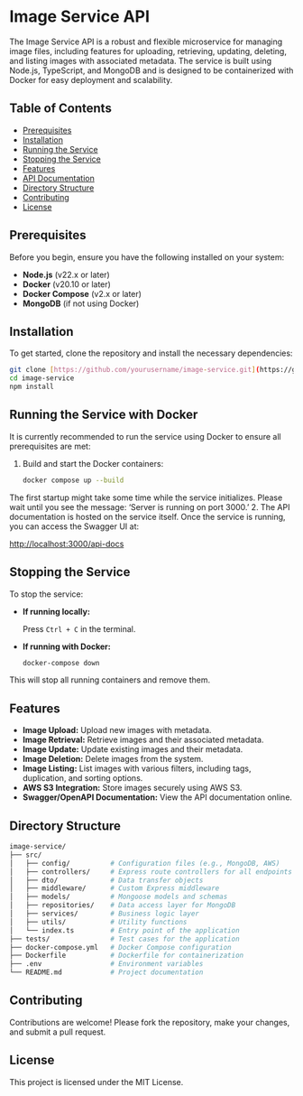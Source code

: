 
# Image Service API

The Image Service API is a robust and flexible microservice for managing image files, including features for uploading, retrieving, updating, deleting, and listing images with associated metadata. The service is built using Node.js, TypeScript, and MongoDB and is designed to be containerized with Docker for easy deployment and scalability.

## Table of Contents

- [Prerequisites](#prerequisites)
- [Installation](#installation)
- [Running the Service](#running-the-service)
- [Stopping the Service](#stopping-the-service)
- [Features](#features)
- [API Documentation](#api-documentation)
- [Directory Structure](#directory-structure)
- [Contributing](#contributing)
- [License](#license)

## Prerequisites

Before you begin, ensure you have the following installed on your system:

- **Node.js** (v22.x or later)
- **Docker** (v20.10 or later)
- **Docker Compose** (v2.x or later)
- **MongoDB** (if not using Docker)

## Installation

To get started, clone the repository and install the necessary dependencies:

```bash
git clone [https://github.com/yourusername/image-service.git](https://github.com/aakash-khatkar/image-service.git)
cd image-service
npm install
```

## Running the Service with Docker

It is currently recommended to run the service using Docker to ensure all prerequisites are met:

1. Build and start the Docker containers:

   ```bash
   docker compose up --build
   ```
The first startup might take some time while the service initializes. Please wait until you see the message: ‘Server is running on port 3000.’
2. The API documentation is hosted on the service itself. Once the service is running, you can access the Swagger UI at:

[http://localhost:3000/api-docs](http://localhost:3000/api-docs)

## Stopping the Service

To stop the service:

- **If running locally:**

  Press `Ctrl + C` in the terminal.

- **If running with Docker:**

  ```bash
  docker-compose down
  ```

This will stop all running containers and remove them.

## Features

- **Image Upload:** Upload new images with metadata.
- **Image Retrieval:** Retrieve images and their associated metadata.
- **Image Update:** Update existing images and their metadata.
- **Image Deletion:** Delete images from the system.
- **Image Listing:** List images with various filters, including tags, duplication, and sorting options.
- **AWS S3 Integration:** Store images securely using AWS S3.
- **Swagger/OpenAPI Documentation:** View the API documentation online.


## Directory Structure

```bash
image-service/
├── src/
│   ├── config/          # Configuration files (e.g., MongoDB, AWS)
│   ├── controllers/     # Express route controllers for all endpoints
│   ├── dto/             # Data transfer objects
│   ├── middleware/      # Custom Express middleware
│   ├── models/          # Mongoose models and schemas
│   ├── repositories/    # Data access layer for MongoDB
│   ├── services/        # Business logic layer
│   ├── utils/           # Utility functions
│   └── index.ts         # Entry point of the application
├── tests/               # Test cases for the application
├── docker-compose.yml   # Docker Compose configuration
├── Dockerfile           # Dockerfile for containerization
├── .env                 # Environment variables
└── README.md            # Project documentation
```

## Contributing

Contributions are welcome! Please fork the repository, make your changes, and submit a pull request.

## License

This project is licensed under the MIT License.
